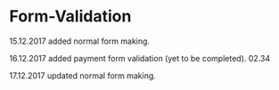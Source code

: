 # Form-Validation
15.12.2017 added normal form making.

16.12.2017 added payment form validation (yet to be completed). 02.34

17.12.2017 updated normal form making.

